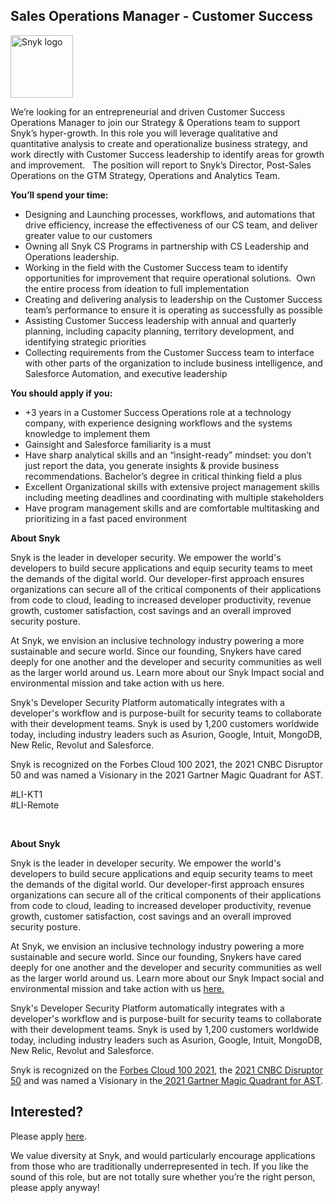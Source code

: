 Sales Operations Manager - Customer Success 
---

<img src="https://res.cloudinary.com/snyk/image/upload/v1537345894/press-kit/brand/logo-black.png" width="100" alt="Snyk logo" />

<p><span style="font-weight: 400;">We’re looking for an entrepreneurial and driven Customer Success Operations Manager to join our Strategy &amp; Operations team to support Snyk’s hyper-growth. In this role you will </span><span style="font-weight: 400;">leverage qualitative and quantitative analysis to create and operationalize business strategy, and work directly with Customer Success leadership to identify areas for growth and improvement.&nbsp; </span><span style="font-weight: 400;">&nbsp;The position will report to Snyk’s Director, Post-Sales Operations on the GTM Strategy, Operations and Analytics Team.</span></p>
<p><strong>You’ll spend your time:</strong></p>
<ul>
<li style="font-weight: 400;"><span style="font-weight: 400;">Designing and Launching processes, workflows, and automations that drive efficiency, increase the effectiveness of our CS team, and deliver greater value to our customers</span></li>
<li style="font-weight: 400;"><span style="font-weight: 400;">Owning all Snyk CS Programs in partnership with CS Leadership and Operations leadership.</span></li>
<li style="font-weight: 400;"><span style="font-weight: 400;">Working in the field with the Customer Success team to identify opportunities for improvement that require operational solutions.&nbsp; Own the entire process from ideation to full implementation</span></li>
<li style="font-weight: 400;"><span style="font-weight: 400;">Creating and delivering analysis to leadership on the Customer Success team’s performance to ensure it is operating as successfully as possible</span></li>
<li style="font-weight: 400;"><span style="font-weight: 400;">Assisting Customer Success leadership with annual and quarterly planning, including capacity planning, territory development, and identifying strategic priorities&nbsp;</span></li>
<li style="font-weight: 400;"><span style="font-weight: 400;">Collecting requirements from the Customer Success team to interface with other parts of the organization to include business intelligence, and Salesforce Automation, and executive leadership</span></li>
</ul>
<p><strong>You should apply if you:</strong></p>
<ul>
<li style="font-weight: 400;"><span style="font-weight: 400;">+3 years in a Customer Success Operations role at a technology company, with experience designing workflows and the systems knowledge to implement them</span></li>
<li style="font-weight: 400;"><span style="font-weight: 400;">Gainsight and Salesforce familiarity is a must</span></li>
<li style="font-weight: 400;"><span style="font-weight: 400;">Have sharp analytical skills and an “insight-ready” mindset: you don’t just report the data, you generate insights &amp; provide business recommendations. Bachelor’s degree in critical thinking field a plus&nbsp;</span></li>
<li style="font-weight: 400;"><span style="font-weight: 400;">Excellent Organizational skills with extensive project management skills including meeting deadlines and coordinating with multiple stakeholders</span></li>
<li style="font-weight: 400;"><span style="font-weight: 400;">Have program management skills and are comfortable multitasking and prioritizing in a fast paced environment</span></li>
</ul>
<p><strong>About Snyk</strong></p>
<p><span style="font-weight: 400;">Snyk is the leader in developer security. We empower the world's developers to build secure applications and equip security teams to meet the demands of the digital world. Our developer-first approach ensures organizations can secure all of the critical components of their applications from code to cloud, leading to increased developer productivity, revenue growth, customer satisfaction, cost savings and an overall improved security posture.</span></p>
<p><span style="font-weight: 400;">At Snyk, we envision an inclusive technology industry powering a more sustainable and secure world. Since our founding, Snykers have cared deeply for one another and the developer and security communities as well as the larger world around us. Learn more about our Snyk Impact social and environmental mission and take action with us here.</span></p>
<p><span style="font-weight: 400;">Snyk's Developer Security Platform automatically integrates with a developer's workflow and is purpose-built for security teams to collaborate with their development teams. Snyk is used by 1,200 customers worldwide today, including industry leaders such as Asurion, Google, Intuit, MongoDB, New Relic, Revolut and Salesforce.</span></p>
<p><span style="font-weight: 400;">Snyk is recognized on the Forbes Cloud 100 2021, the 2021 CNBC Disruptor 50 and was named a Visionary in the 2021 Gartner Magic Quadrant for AST.</span></p>
<p>#LI-KT1<br>#LI-Remote</p>
<p>&nbsp;</p><div class="content-conclusion"><p><strong>About Snyk</strong></p>
<p><span style="font-weight: 400;">Snyk is the leader in developer security. We empower the world's developers to build secure applications and equip security teams to meet the demands of the digital world. Our developer-first approach ensures organizations can secure all of the critical components of their applications from code to cloud, leading to increased developer productivity, revenue growth, customer satisfaction, cost savings and an overall improved security posture.&nbsp;</span></p>
<p><span style="font-weight: 400;">At Snyk, we envision an inclusive technology industry powering a more sustainable and secure world.</span> <span style="font-weight: 400;">Since our founding, Snykers have cared deeply for one another and the developer and security communities as well as the larger world around us. Learn more about our Snyk Impact social and environmental mission and take action with us </span><a href="https://snyk.io/about/snyk-impact/"><span style="font-weight: 400;">here.</span></a></p>
<p><span style="font-weight: 400;">Snyk's Developer Security Platform automatically integrates with a developer's workflow and is purpose-built for security teams to collaborate with their development teams. Snyk is used by 1,200 customers worldwide today, including industry leaders such as Asurion, Google, Intuit, MongoDB, New Relic, Revolut and Salesforce.</span></p>
<p><span style="font-weight: 400;">Snyk is recognized on the </span><a href="https://www.forbes.com/cloud100/#6f24b5ba5f94"><span style="font-weight: 400;">Forbes Cloud 100 2021</span></a><span style="font-weight: 400;">, the </span><a href="https://www.cnbc.com/2021/05/25/these-are-the-2021-cnbc-disruptor-50-companies.html"><span style="font-weight: 400;">2021 CNBC Disruptor 50</span></a><span style="font-weight: 400;"> and was named a Visionary in the</span><a href="https://snyk.io/blog/snyk-visionary-2021-gartner-magic-quadrant-for-ast/"><span style="font-weight: 400;"> 2021 Gartner Magic Quadrant for AST</span></a><span style="font-weight: 400;">.</span></p></div>

Interested?
---

Please apply [here](https://boards.greenhouse.io/snyk/jobs/5817015002#app).

We value diversity at Snyk, and would particularly encourage applications from those who are traditionally underrepresented in tech.
If you like the sound of this role, but are not totally sure whether you’re the right person, please apply anyway!
